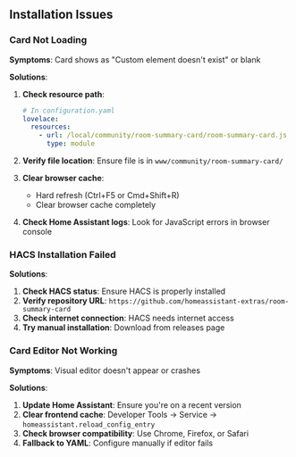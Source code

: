 ## Installation Issues

### Card Not Loading

**Symptoms**: Card shows as "Custom element doesn't exist" or blank

**Solutions**:

1. **Check resource path**:

   ```yaml
   # In configuration.yaml
   lovelace:
     resources:
       - url: /local/community/room-summary-card/room-summary-card.js
         type: module
   ```

2. **Verify file location**: Ensure file is in `www/community/room-summary-card/`

3. **Clear browser cache**:
   - Hard refresh (Ctrl+F5 or Cmd+Shift+R)
   - Clear browser cache completely

4. **Check Home Assistant logs**: Look for JavaScript errors in browser console

### HACS Installation Failed

**Solutions**:

1. **Check HACS status**: Ensure HACS is properly installed
2. **Verify repository URL**: `https://github.com/homeassistant-extras/room-summary-card`
3. **Check internet connection**: HACS needs internet access
4. **Try manual installation**: Download from releases page

### Card Editor Not Working

**Symptoms**: Visual editor doesn't appear or crashes

**Solutions**:

1. **Update Home Assistant**: Ensure you're on a recent version
2. **Clear frontend cache**: Developer Tools → Service → `homeassistant.reload_config_entry`
3. **Check browser compatibility**: Use Chrome, Firefox, or Safari
4. **Fallback to YAML**: Configure manually if editor fails
